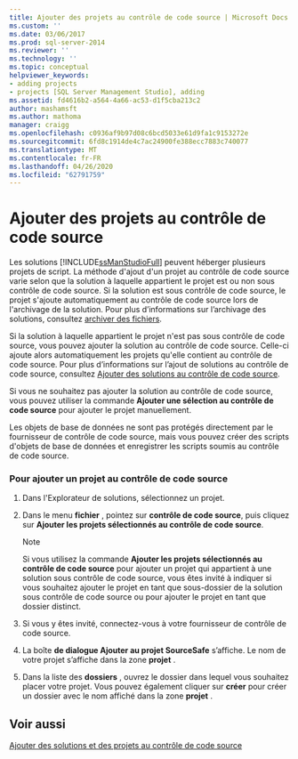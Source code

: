 ```yaml
---
title: Ajouter des projets au contrôle de code source | Microsoft Docs
ms.custom: ''
ms.date: 03/06/2017
ms.prod: sql-server-2014
ms.reviewer: ''
ms.technology: ''
ms.topic: conceptual
helpviewer_keywords:
- adding projects
- projects [SQL Server Management Studio], adding
ms.assetid: fd4616b2-a564-4a66-ac53-d1f5cba213c2
author: mashamsft
ms.author: mathoma
manager: craigg
ms.openlocfilehash: c0936af9b97d08c6bcd5033e61d9fa1c9153272e
ms.sourcegitcommit: 6fd8c1914de4c7ac24900fe388ecc7883c740077
ms.translationtype: MT
ms.contentlocale: fr-FR
ms.lasthandoff: 04/26/2020
ms.locfileid: "62791759"
---
```

# <a name="add-projects-to-source-control"></a>Ajouter des projets au contrôle de code source
  Les solutions [!INCLUDE[ssManStudioFull](../includes/ssmanstudiofull-md.md)] peuvent héberger plusieurs projets de script. La méthode d'ajout d'un projet au contrôle de code source varie selon que la solution à laquelle appartient le projet est ou non sous contrôle de code source. Si la solution est sous contrôle de code source, le projet s'ajoute automatiquement au contrôle de code source lors de l'archivage de la solution. Pour plus d’informations sur l’archivage des solutions, consultez [archiver des fichiers](../../2014/database-engine/check-in-files.md).  
  
 Si la solution à laquelle appartient le projet n'est pas sous contrôle de code source, vous pouvez ajouter la solution au contrôle de code source. Celle-ci ajoute alors automatiquement les projets qu'elle contient au contrôle de code source. Pour plus d’informations sur l’ajout de solutions au contrôle de code source, consultez [Ajouter des solutions au contrôle de code source](../../2014/database-engine/add-solutions-to-source-control.md).  
  
 Si vous ne souhaitez pas ajouter la solution au contrôle de code source, vous pouvez utiliser la commande **Ajouter une sélection au contrôle de code source** pour ajouter le projet manuellement.  
  
 Les objets de base de données ne sont pas protégés directement par le fournisseur de contrôle de code source, mais vous pouvez créer des scripts d'objets de base de données et enregistrer les scripts soumis au contrôle de code source.  
  
### <a name="to-add-a-project-to-source-control"></a>Pour ajouter un projet au contrôle de code source  
  
1.  Dans l'Explorateur de solutions, sélectionnez un projet.  
  
2.  Dans le menu **fichier** , pointez sur **contrôle de code source**, puis cliquez sur **Ajouter les projets sélectionnés au contrôle de code source**.  
  
    > [!NOTE]  
    >  Si vous utilisez la commande **Ajouter les projets sélectionnés au contrôle de code source** pour ajouter un projet qui appartient à une solution sous contrôle de code source, vous êtes invité à indiquer si vous souhaitez ajouter le projet en tant que sous-dossier de la solution sous contrôle de code source ou pour ajouter le projet en tant que dossier distinct.  
  
3.  Si vous y êtes invité, connectez-vous à votre fournisseur de contrôle de code source.  
  
4.  La boîte **de dialogue Ajouter au projet SourceSafe** s’affiche. Le nom de votre projet s’affiche dans la zone **projet** .  
  
5.  Dans la liste des **dossiers** , ouvrez le dossier dans lequel vous souhaitez placer votre projet. Vous pouvez également cliquer sur **créer** pour créer un dossier avec le nom affiché dans la zone **projet** .  
  
## <a name="see-also"></a>Voir aussi  
 [Ajouter des solutions et des projets au contrôle de code source](../../2014/database-engine/add-solutions-and-projects-to-source-control.md)  
  
  
